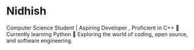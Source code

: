 # Nidhish
 Computer Science Student | Aspiring Developer , Proficient in C++ 🔹 Currently learning Python 🔹 Exploring the world of coding, open source, and software engineering.
